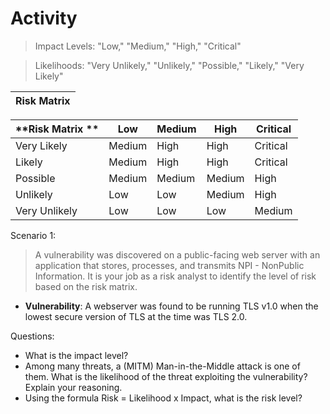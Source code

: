 Activity
========

>Impact Levels: "Low," "Medium," "High," "Critical"

>Likelihoods: "Very Unlikely," "Unlikely," "Possible," "Likely," "Very Likely"

|                   Risk Matrix                       |
| --------------------------------------------------- |

| **Risk Matrix ** | Low    | Medium | High   | Critical |
| ---------------- | ------ | ------ | ------ | -------- |
| Very Likely      | Medium | High   | High   | Critical |
| Likely           | Medium | High   | High   | Critical |
| Possible         | Medium | Medium | Medium | High     |
| Unlikely         | Low    | Low    | Medium | High     |
| Very Unlikely    | Low    | Low    | Low    | Medium   |

Scenario 1:

> A vulnerability was discovered on a public-facing web server with an application that stores, processes, and transmits NPI - NonPublic Information. It is your job as a risk analyst to identify the level of risk based on the risk matrix.
  

* **Vulnerability**: A webserver was found to be running TLS v1.0 when the lowest secure version of TLS at the time was TLS 2.0.

Questions:

* What is the impact level?
* Among many threats, a (MITM) Man-in-the-Middle attack is one of them. What is the likelihood of the threat exploiting the vulnerability? Explain your reasoning.
* Using the formula Risk = Likelihood x Impact, what is the risk level? 

